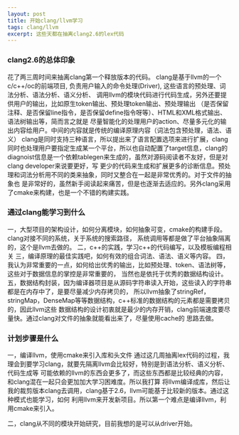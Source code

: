 ```yaml
---
layout: post
title: 开始clang/llvm学习
tags: clang/llvm
excerpt: 这些天都在抽离clang2.6的lex代码
---
```


### clang2.6的总体印象

花了两三周时间来抽离clang第一个释放版本的代码。
clang是基于llvm的一个c/c++/oc的前端项目, 负责用户输入的命令处理(Driver), 这些语言的预处理、词法分析、语法分析、语义分析、
调用llvm的模块代码进行代码生成，另外还要提供用户的输出，比如原生token输出、预处理token输出、预处理输出
（是否保留注释、是否保留line指令，是否保留define指令呀等）、HTML和XML格式输出、语法树输出等，简而言之就是
尽量智能化的处理用户的action、尽量多元化的输出内容给用户。中间的内容就是传统的编译原理内容（词法包含预处理，语法、语义）
clang是同时支持三种语言，所以提出来了语言配置选项来进行扩展，clang同时也处理用户要指定生成某一个平台，所以也自动配置了target信息，clang的diagnoist信息是一个依赖tablegen来生成的，虽然对源码阅读者不友好，但是对clang developer来说要更好，写
更少的代码来生成和扩展更多的诊断信息。预处理和词法分析用不同的类来抽象，同时又整合在一起是非常优秀的。对于文件的抽象也
是非常好的，虽然新手阅读起来痛苦，但是也逐渐去适应的。另外clang采用了cmake来构建，也是一个不错的构建实践。

### 通过clang能学习到什么

一，大型项目的架构设计，如何分离模块，如何抽象可变，cmake的构建手段。clang对接不同的系统，关于系统的搜索路径，
系统调用等都是做了平台抽象隔离的，这个是llvm去做的。
二，c++的实践，学习c++的代码编写，以及模板编程相关
三，编译原理的最佳实践吧，如何有效的组合词法、语法、语义等内容。
四，我认为非常重要的一点，如何给出优秀的输出，比如预处理、token、语法树等，这些对于数据信息的掌控是非常重要的，
当然也是依托于优秀的数据结构设计。
五，数据结构封装，因为编译器项目是从源码字符串读入开始，这些读入的字符串都是在内存中了，是要尽量减少内存拷贝的，
所以llvm抽象了stringRef，stringMap，DenseMap等等数据结构，c++标准的数据结构的元素都是需要拷贝的，因此llvm这些
数据结构的设计初衷就是最少的内存开销，clang前端速度要尽量快。通过clang对文件的抽象就能看出来了，尽量使用cache的
思路去做。

### 计划步骤是什么

一，编译llvm，使用cmake来引入库和头文件
通过这几周抽离lex代码的过程，我理会到要学习clang，就要先隔离llvm会比较好，特别是到语法分析、语义分析、代码生成等
可能依赖的llvm的东西会更多了，而这些东西都是比较经典的内容，和clang混在一起只会更加加大学习困难度。所以我打算
将llvm编译成库，然后让我的裁剪版本clang去调用，clang基于2.6，llvm可能基于比较新的版本。通过这种模式也能学习，如何
利用llvm来开发新项目。所以第一个难点是编译llvm，利用cmake来引入。

二，clang从不同的模块开始研究，目前我想的是可以从driver开始。

